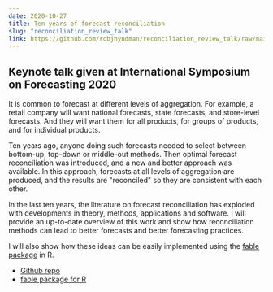 ```yaml
---
date: 2020-10-27
title: Ten years of forecast reconciliation
slug: "reconciliation_review_talk"
link: https://github.com/robjhyndman/reconciliation_review_talk/raw/main/10years_reconciliation.pdf
---
```


## Keynote talk given at International Symposium on Forecasting 2020

It is common to forecast at different levels of aggregation. For example, a retail company will want national forecasts, state forecasts, and store-level forecasts. And they will want them for all products, for groups of products, and for individual products.

Ten years ago, anyone doing such forecasts needed to select between bottom-up, top-down or middle-out methods. Then optimal forecast reconciliation was introduced, and a new and better approach was available. In this approach, forecasts at all levels of aggregation are produced, and the results are "reconciled" so they are consistent with each other.

In the last ten years, the literature on forecast reconciliation has exploded with developments in theory, methods, applications and software. I will provide an up-to-date overview of this work and show how reconciliation methods can lead to better forecasts and better forecasting practices.

I will also show how these ideas can be easily implemented using the [fable package](http://fabletidyverts.org/) in R.

 * [Github repo](https://github.com/robjhyndman/reconciliation_review_talk)
 * [fable package for R](https://fable.tidyverts.org)
